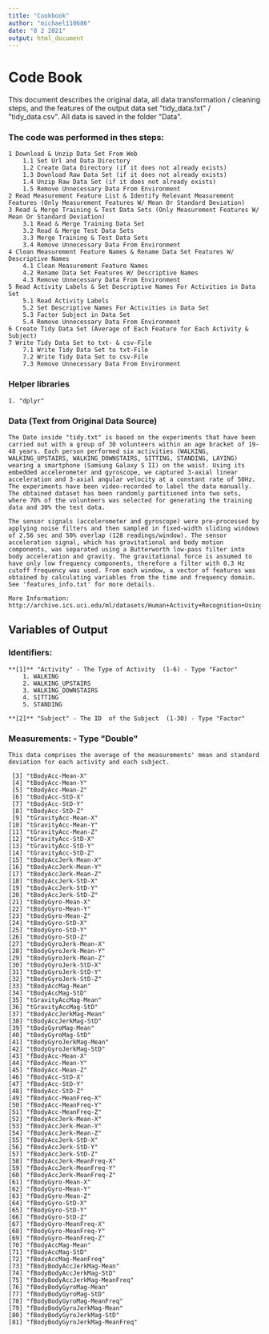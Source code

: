 ```yaml
---
title: "Cookbook"
author: "michael110686"
date: "8 2 2021"
output: html_document
---
```



**Code Book**
========

This document describes the original data, all data transformation / cleaning steps, and the features of the output data set "tidy_data.txt" / "tidy_data.csv". All data is saved in the folder "Data".

### The code was performed in thes steps:
    1 Download & Unzip Data Set From Web
        1.1 Set Url and Data Directory
        1.2 Create Data Directory (if it does not already exists)
        1.3 Download Raw Data Set (if it does not already exists)
        1.4 Unzip Raw Data Set (if it does not already exists)
        1.5 Remove Unnecessary Data From Environment
    2 Read Measurement Feature List & Identify Relevant Measurement Features (Only Measurement Features W/ Mean Or Standard Deviation)
    3 Read & Merge Training & Test Data Sets (Only Measurement Features W/ Mean Or Standard Deviation)
        3.1 Read & Merge Training Data Set
        3.2 Read & Merge Test Data Sets
        3.3 Merge Training & Test Data Sets
        3.4 Remove Unnecessary Data From Environment
    4 Clean Measurement Feature Names & Rename Data Set Features W/ Descriptive Names
        4.1 Clean Measurement Feature Names
        4.2 Rename Data Set Features W/ Descriptive Names
        4.3 Remove Unnecessary Data From Environment
    5 Read Activity Labels & Set Descriptive Names For Activities in Data Set
        5.1 Read Activity Labels
        5.2 Set Descriptive Names For Activities in Data Set
        5.3 Factor Subject in Data Set
        5.4 Remove Unnecessary Data From Environment
    6 Create Tidy Data Set (Average of Each Feature for Each Activity & Subject)
    7 Write Tidy Data Set to txt- & csv-File
        7.1 Write Tidy Data Set to txt-File
        7.2 Write Tidy Data Set to csv-File
        7.3 Remove Unnecessary Data From Environment


### Helper libraries

	1. "dplyr"

### Data (Text from Original Data Source)

    The Date inside "tidy.txt" is based on the experiments that have been carried out with a group of 30 volunteers within an age bracket of 19-48 years. Each person performed six activities (WALKING, WALKING_UPSTAIRS, WALKING_DOWNSTAIRS, SITTING, STANDING, LAYING) wearing a smartphone (Samsung Galaxy S II) on the waist. Using its embedded accelerometer and gyroscope, we captured 3-axial linear acceleration and 3-axial angular velocity at a constant rate of 50Hz. The experiments have been video-recorded to label the data manually. The obtained dataset has been randomly partitioned into two sets, where 70% of the volunteers was selected for generating the training data and 30% the test data. 
    
    The sensor signals (accelerometer and gyroscope) were pre-processed by applying noise filters and then sampled in fixed-width sliding windows of 2.56 sec and 50% overlap (128 readings/window). The sensor acceleration signal, which has gravitational and body motion components, was separated using a Butterworth low-pass filter into body acceleration and gravity. The gravitational force is assumed to have only low frequency components, therefore a filter with 0.3 Hz cutoff frequency was used. From each window, a vector of features was obtained by calculating variables from the time and frequency domain. See 'features_info.txt' for more details. 
    
    More Information: http://archive.ics.uci.edu/ml/datasets/Human+Activity+Recognition+Using+Smartphones

##  Variables of Output

### Identifiers: 

    **[1]** "Activity" - The Type of Activity  (1-6) - Type "Factor" 
        1. WALKING 
        2. WALKING_UPSTAIRS 
        3. WALKING_DOWNSTAIRS
        4. SITTING 
        5. STANDING 
 
    **[2]** "Subject" - The ID  of the Subject  (1-30) - Type "Factor" 

### Measurements: - Type "Double"
    
    This data comprises the average of the measurements' mean and standard deviation for each activity and each subject.
    
     [3] "tBodyAcc-Mean-X"              
     [4] "tBodyAcc-Mean-Y"              
     [5] "tBodyAcc-Mean-Z"              
     [6] "tBodyAcc-StD-X"               
     [7] "tBodyAcc-StD-Y"               
     [8] "tBodyAcc-StD-Z"               
     [9] "tGravityAcc-Mean-X"           
    [10] "tGravityAcc-Mean-Y"           
    [11] "tGravityAcc-Mean-Z"           
    [12] "tGravityAcc-StD-X"            
    [13] "tGravityAcc-StD-Y"            
    [14] "tGravityAcc-StD-Z"            
    [15] "tBodyAccJerk-Mean-X"          
    [16] "tBodyAccJerk-Mean-Y"          
    [17] "tBodyAccJerk-Mean-Z"          
    [18] "tBodyAccJerk-StD-X"           
    [19] "tBodyAccJerk-StD-Y"           
    [20] "tBodyAccJerk-StD-Z"           
    [21] "tBodyGyro-Mean-X"             
    [22] "tBodyGyro-Mean-Y"             
    [23] "tBodyGyro-Mean-Z"             
    [24] "tBodyGyro-StD-X"              
    [25] "tBodyGyro-StD-Y"              
    [26] "tBodyGyro-StD-Z"              
    [27] "tBodyGyroJerk-Mean-X"         
    [28] "tBodyGyroJerk-Mean-Y"         
    [29] "tBodyGyroJerk-Mean-Z"         
    [30] "tBodyGyroJerk-StD-X"          
    [31] "tBodyGyroJerk-StD-Y"          
    [32] "tBodyGyroJerk-StD-Z"          
    [33] "tBodyAccMag-Mean"             
    [34] "tBodyAccMag-StD"              
    [35] "tGravityAccMag-Mean"          
    [36] "tGravityAccMag-StD"           
    [37] "tBodyAccJerkMag-Mean"         
    [38] "tBodyAccJerkMag-StD"          
    [39] "tBodyGyroMag-Mean"            
    [40] "tBodyGyroMag-StD"             
    [41] "tBodyGyroJerkMag-Mean"        
    [42] "tBodyGyroJerkMag-StD"         
    [43] "fBodyAcc-Mean-X"              
    [44] "fBodyAcc-Mean-Y"              
    [45] "fBodyAcc-Mean-Z"              
    [46] "fBodyAcc-StD-X"               
    [47] "fBodyAcc-StD-Y"               
    [48] "fBodyAcc-StD-Z"               
    [49] "fBodyAcc-MeanFreq-X"          
    [50] "fBodyAcc-MeanFreq-Y"          
    [51] "fBodyAcc-MeanFreq-Z"          
    [52] "fBodyAccJerk-Mean-X"          
    [53] "fBodyAccJerk-Mean-Y"          
    [54] "fBodyAccJerk-Mean-Z"          
    [55] "fBodyAccJerk-StD-X"           
    [56] "fBodyAccJerk-StD-Y"           
    [57] "fBodyAccJerk-StD-Z"           
    [58] "fBodyAccJerk-MeanFreq-X"      
    [59] "fBodyAccJerk-MeanFreq-Y"      
    [60] "fBodyAccJerk-MeanFreq-Z"      
    [61] "fBodyGyro-Mean-X"             
    [62] "fBodyGyro-Mean-Y"             
    [63] "fBodyGyro-Mean-Z"             
    [64] "fBodyGyro-StD-X"              
    [65] "fBodyGyro-StD-Y"              
    [66] "fBodyGyro-StD-Z"              
    [67] "fBodyGyro-MeanFreq-X"         
    [68] "fBodyGyro-MeanFreq-Y"         
    [69] "fBodyGyro-MeanFreq-Z"         
    [70] "fBodyAccMag-Mean"             
    [71] "fBodyAccMag-StD"              
    [72] "fBodyAccMag-MeanFreq"         
    [73] "fBodyBodyAccJerkMag-Mean"     
    [74] "fBodyBodyAccJerkMag-StD"      
    [75] "fBodyBodyAccJerkMag-MeanFreq"
    [76] "fBodyBodyGyroMag-Mean"        
    [77] "fBodyBodyGyroMag-StD"         
    [78] "fBodyBodyGyroMag-MeanFreq"    
    [79] "fBodyBodyGyroJerkMag-Mean"    
    [80] "fBodyBodyGyroJerkMag-StD"     
    [81] "fBodyBodyGyroJerkMag-MeanFreq"